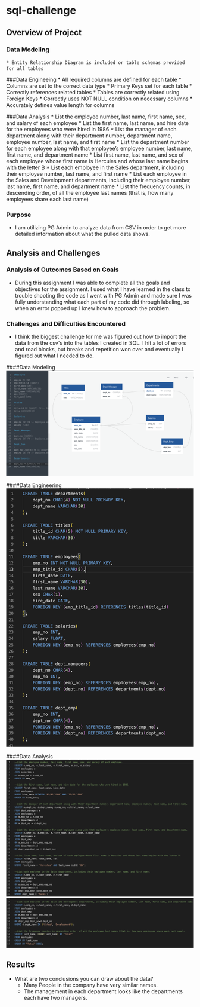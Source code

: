# sql-challenge

## Overview of Project

### Data Modeling 
    * Entity Relationship Diagram is included or table schemas provided for all tables

###Data Engineeing
    * All required columns are defined for each table 
    * Columns are set to the correct data type 
    * Primary Keys set for each table 
    * Correctly references related tables 
    * Tables are correctly related using Foreign Keys 
    * Correctly uses NOT NULL condition on necessary columns 
    * Accurately defines value length for columns 

###Data Analysis
    * List the employee number, last name, first name, sex, and salary of each employee 
    * List the first name, last name, and hire date for the employees who were hired in 1986 
    * List the manager of each department along with their department number, department name, employee number, last name, and first name 
    * List the department number for each employee along with that employee’s employee number, last name, first name, and department name
    * List first name, last name, and sex of each employee whose first name is Hercules and whose last name begins with the letter B
    * List each employee in the Sales department, including their employee number, last name, and first name
    * List each employee in the Sales and Development departments, including their employee number, last name, first name, and department name
    * List the frequency counts, in descending order, of all the employee last names (that is, how many employees share each last name)

### Purpose

* I am utilizing PG Admin to analyze data from CSV in order to get more detailed information about what the pulled data shows.

## Analysis and Challenges

### Analysis of Outcomes Based on Goals

* During this assignment I was able to complete all the goals and objectives for the assignment. I used what I have learned in the class to trouble shooting the code as I went with PG Admin and made sure I was fully understanding what each part of my code did through labeling, so when an error popped up I knew how to approach the problem.

### Challenges and Difficulties Encountered

* I think the biggest challenge for me was figured out how to import the data from the csv's into the tables I created in SQL. I hit a lot of errors and road blocks, but breaks and repetition won over and eventually I figured out what I needed to do.

####Data Modeling
![Data_modeling](EmployeeSQL/Data_modeling.png)

####Data Engineering
![Data_engineering](EmployeeSQL/Tables.png)

####Data Analysis
![Data_analysis](EmployeeSQL/Query1.png)
![Data_analysis](EmployeeSQL/Query2.png)

## Results

* What are two conclusions you can draw about the data?
    * Many People in the company have very similar names.
    * The management in each department looks like the departments each have two managers.
